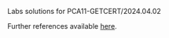 Labs solutions for PCA11-GETCERT/2024.04.02

Further references available [here](https://github.com/QUICK-GCP-LAB/2-Minutes-Labs-Solutions/).